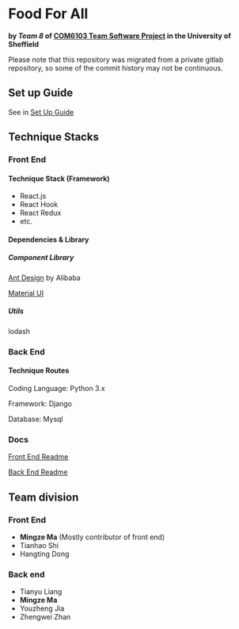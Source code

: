 # Food For All
**by *Team 8* of [COM6103 Team Software Project](http://www.dcs.shef.ac.uk/intranet/teaching/public/modules/msc/com6103.html) in the University of Sheffield**

Please note that this repository was migrated from a private gitlab repository, so some of the commit history may not be continuous.

## Set up Guide

See in [Set Up Guide](./setup.md)

## Technique Stacks

### Front End

#### Technique Stack (Framework)

- React.js
- React Hook
- React Redux
- etc.

#### Dependencies & Library

##### Component Library

[Ant Design](https://ant.design/) by Alibaba

[Material UI](https://mui.com)

##### Utils

lodash

### Back End

#### Technique Routes

Coding Language: Python 3.x

Framework: Django

Database: Mysql

### Docs

[Front End Readme](web-app/README.md)

[Back End Readme](server-app/README.md)


## Team division

### Front End

- **Mingze Ma** (Mostly contributor of front end)
- Tianhao Shi
- Hangting Dong

### Back end

- Tianyu Liang
- **Mingze Ma**
- Youzheng Jia
- Zhengwei Zhan

